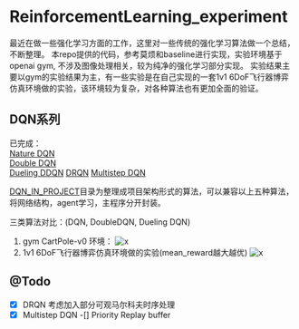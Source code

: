 # ReinforcementLearning_experiment
最近在做一些强化学习方面的工作，这里对一些传统的强化学习算法做一个总结，不断整理。
本repo提供的代码，参考莫烦和baseline进行实现，实验环境基于openai gym, 不涉及图像处理相关，较为纯净的强化学习部分实现。
实验结果主要以gym的实验结果为主，有一些实验是在自己实现的一套1v1 6DoF飞行器博弈仿真环境做的实验，该环境较为复杂，对各种算法也有更加全面的验证。

## DQN系列
已完成：     
[Nature DQN](http://www.nature.com/articles/nature14236)      
[Double DQN](https://arxiv.org/abs/1509.06461)     
[Dueling DDQN](https://arxiv.org/abs/1511.06581)
[DRQN](https://arxiv.org/abs/1507.06527)
[Multistep DQN](https://arxiv.org/abs/1703.01327)       

[DQN_IN_PROJECT](https://github.com/zhkmxx9302013/ReinforcementLearning_experiment/tree/master/DQN_IN_PROJECT)目录为整理成项目架构形式的算法，可以兼容以上五种算法，将网络结构，agent学习，主程序分开封装。      

三类算法对比：(DQN, DoubleDQN, Dueling DQN)
1. gym CartPole-v0 环境：
![x](https://res.cloudinary.com/djhkiiiap/image/upload/v1548387003/%E5%BE%AE%E4%BF%A1%E6%88%AA%E5%9B%BE_20190125112753.png)
2. 1v1 6DoF飞行器博弈仿真环境做的实验(mean_reward越大越优)
![x](https://res.cloudinary.com/djhkiiiap/image/upload/v1548492902/%E5%BE%AE%E4%BF%A1%E6%88%AA%E5%9B%BE_20190126165446.png)


## @Todo
-[x] DRQN 考虑加入部分可观马尔科夫时序处理
-[x] Multistep DQN
-[] Priority Replay buffer
